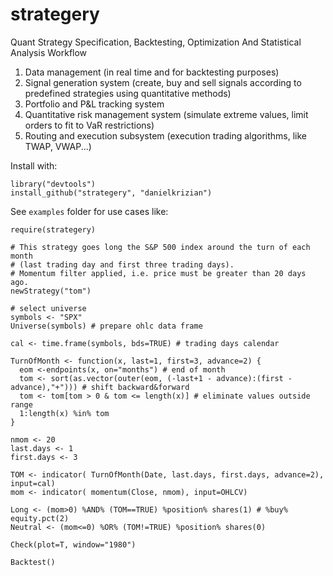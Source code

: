 strategery
==========

Quant Strategy Specification, Backtesting, Optimization And Statistical Analysis Workflow

1. Data management (in real time and for backtesting purposes)
2. Signal generation system (create, buy and sell signals according to predefined strategies using quantitative methods)
3. Portfolio and P&L tracking system
4. Quantitative risk management system (simulate extreme values, limit orders to fit to VaR restrictions)
5. Routing and execution subsystem (execution trading algorithms, like TWAP, VWAP...)

Install with:

    library("devtools")
    install_github("strategery", "danielkrizian")

See `examples` folder for use cases like:

    require(strategery)
    
    # This strategy goes long the S&P 500 index around the turn of each month 
    # (last trading day and first three trading days). 
    # Momentum filter applied, i.e. price must be greater than 20 days ago.
    newStrategy("tom") 

    # select universe
    symbols <- "SPX"
    Universe(symbols) # prepare ohlc data frame

    cal <- time.frame(symbols, bds=TRUE) # trading days calendar

    TurnOfMonth <- function(x, last=1, first=3, advance=2) {
      eom <-endpoints(x, on="months") # end of month
      tom <- sort(as.vector(outer(eom, (-last+1 - advance):(first - advance),"+"))) # shift backward&forward
      tom <- tom[tom > 0 & tom <= length(x)] # eliminate values outside range
      1:length(x) %in% tom
    }

    nmom <- 20
    last.days <- 1
    first.days <- 3

    TOM <- indicator( TurnOfMonth(Date, last.days, first.days, advance=2), input=cal)
    mom <- indicator( momentum(Close, nmom), input=OHLCV)

    Long <- (mom>0) %AND% (TOM==TRUE) %position% shares(1) # %buy% equity.pct(2) 
    Neutral <- (mom<=0) %OR% (TOM!=TRUE) %position% shares(0)
    
    Check(plot=T, window="1980")

    Backtest()
